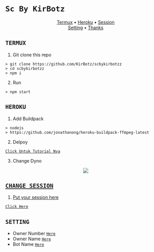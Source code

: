 # ```Sc By KirBotz```

<p align='center'>
<a href="https://github.com/KirBotz/scbykirbotzz#TERMUX">Termux</a> •
<a href="https://github.com/KirBotz/scbykirbotzz#HEROKU">Heroku</a> •
<a href="https://github.com/KirBotz/scbykirbotzz#CHANGE-SESSION">Session</a><br>
<a href="https://github.com/KirBotz/scbykirbotzz#SETTING">Setting</a> •
<a href="https://github.com/KirBotz/scbykirbotzz#thanks-to">Thanks</a>     
</p>

## `TERMUX`

1. Git clone this repo<br/>

```
> git clone https://github.com/KirBotz/scbykirbotzz
> cd scbykirbotzz
> npm i
```
2. Run<br/>

```
> npm start
```

## `HEROKU`

1. Add Buildpack<br/>

```
> nodejs
> https://github.com/jonathanong/heroku-buildpack-ffmpeg-latest
```
2. Delpoy<br/>

[`Click Untuk Tutorial Nya`](https://wa.me/6287705048235)<br>

3. Change Dyno<br/>

<p align="center">
  <a href="https://wa.me/6287705048235"><img src="https://a.top4top.io/p_20888ybra1.jpg" />
</p>

## `CHANGE SESSION`

1. Put your session here<br/>

[`Click Here`](https://github.com/KirBotz/scbykirbotzz/edit/master/V1/session/kirbotz.json#L1)

## `SETTING`

- Owner Number [`Here`](https://github.com/KirBotz/scbykirbotzz/blob/master/V1/session/setting.json#L2)
- Owner Name [`Here`](https://github.com/KirBotz/scbykirbotzz/blob/master/V1/session/setting.json#L1)
- Bot Name [`Here`](https://github.com/zeeoneofc/Alphabot7/blob/master/settings.json#L14)
